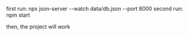 
first run: npx json-server --watch data/db.json --port 8000
second run: npm start

then, the project will work
